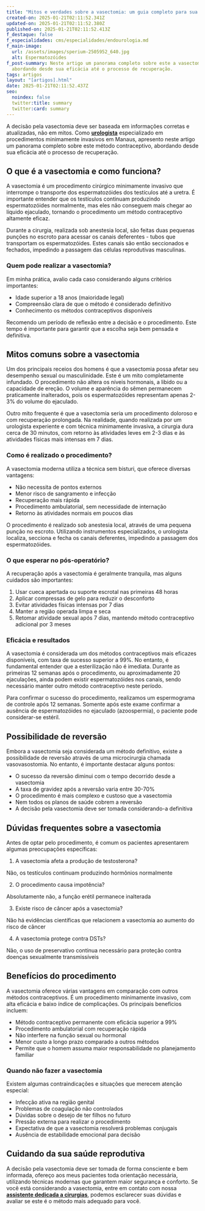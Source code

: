 ```yaml
---
title: "Mitos e verdades sobre a vasectomia: um guia completo para sua decisão"
created-on: 2025-01-21T02:11:52.341Z
updated-on: 2025-01-21T02:11:52.380Z
published-on: 2025-01-21T02:11:52.413Z
f_destaque: false
f_especialidades: cms/especialidades/endourologia.md
f_main-image:
  url: /assets/images/sperium-2505952_640.jpg
  alt: Espermatozóides
f_post-summary: Neste artigo um panorama completo sobre este a vasectomia,
  abordando desde sua eficácia até o processo de recuperação.
tags: artigos
layout: "[artigos].html"
date: 2025-01-21T02:11:52.437Z
seo:
  noindex: false
  twitter:title: summary
  twitter:card: summary
---
```

A decisão pela vasectomia deve ser baseada em informações corretas e atualizadas, não em mitos. Como **[urologista](https://uroconsult.com.br/artigos/urologista-em-manaus-faca-um-procedimento-urologico-minimamente-invasivo-com-dr-pedro-henrique-cabral/)** especializado em procedimentos minimamente invasivos em Manaus, apresento neste artigo um panorama completo sobre este método contraceptivo, abordando desde sua eficácia até o processo de recuperação.

## O que é a vasectomia e como funciona?

A vasectomia é um procedimento cirúrgico minimamente invasivo que interrompe o transporte dos espermatozóides dos testículos até a uretra. É importante entender que os testículos continuam produzindo espermatozóides normalmente, mas eles não conseguem mais chegar ao líquido ejaculado, tornando o procedimento um método contraceptivo altamente eficaz.

Durante a cirurgia, realizada sob anestesia local, são feitas duas pequenas punções no escroto para acessar os canais deferentes - tubos que transportam os espermatozóides. Estes canais são então seccionados e fechados, impedindo a passagem das células reprodutivas masculinas.



### Quem pode realizar a vasectomia?

Em minha prática, avalio cada caso considerando alguns critérios importantes:

* Idade superior a 18 anos (maioridade legal)
* Compreensão clara de que o método é considerado definitivo
* Conhecimento os métodos contraceptivos disponíveis

Recomendo um período de reflexão entre a decisão e o procedimento. Este tempo é importante para garantir que a escolha seja bem pensada e definitiva.



## Mitos comuns sobre a vasectomia

Um dos principais receios dos homens é que a vasectomia possa afetar seu desempenho sexual ou masculinidade. Este é um mito completamente infundado. O procedimento não altera os níveis hormonais, a libido ou a capacidade de ereção. O volume e aparência do sêmen permanecem praticamente inalterados, pois os espermatozóides representam apenas 2-3% do volume do ejaculado.

Outro mito frequente é que a vasectomia seria um procedimento doloroso e com recuperação prolongada. Na realidade, quando realizada por um urologista experiente e com técnica minimamente invasiva, a cirurgia dura cerca de 30 minutos, com retorno às atividades leves em 2-3 dias e às atividades físicas mais intensas em 7 dias.



### Como é realizado o procedimento?

A vasectomia moderna utiliza a técnica sem bisturi, que oferece diversas vantagens:

* Não necessita de pontos externos
* Menor risco de sangramento e infecção
* Recuperação mais rápida
* Procedimento ambulatorial, sem necessidade de internação
* Retorno às atividades normais em poucos dias

O procedimento é realizado sob anestesia local, através de uma pequena punção no escroto. Utilizando instrumentos especializados, o urologista localiza, secciona e fecha os canais deferentes, impedindo a passagem dos espermatozóides.

### O que esperar no pós-operatório?

A recuperação após a vasectomia é geralmente tranquila, mas alguns cuidados são importantes:

1. Usar cueca apertada ou suporte escrotal nas primeiras 48 horas
2. Aplicar compressas de gelo para reduzir o desconforto
3. Evitar atividades físicas intensas por 7 dias
4. Manter a região operada limpa e seca
5. Retomar atividade sexual após 7 dias, mantendo método contraceptivo adicional por 3 meses



### Eficácia e resultados

A vasectomia é considerada um dos métodos contraceptivos mais eficazes disponíveis, com taxa de sucesso superior a 99%. No entanto, é fundamental entender que a esterilização não é imediata. Durante as primeiras 12 semanas após o procedimento, ou aproximadamente 20 ejaculações, ainda podem existir espermatozóides nos canais, sendo necessário manter outro método contraceptivo neste período.

Para confirmar o sucesso do procedimento, realizamos um espermograma de controle após 12 semanas. Somente após este exame confirmar a ausência de espermatozóides no ejaculado (azoospermia), o paciente pode considerar-se estéril.



## Possibilidade de reversão

Embora a vasectomia seja considerada um método definitivo, existe a possibilidade de reversão através de uma microcirurgia chamada vasovasostomia. No entanto, é importante destacar alguns pontos:

* O sucesso da reversão diminui com o tempo decorrido desde a vasectomia
* A taxa de gravidez após a reversão varia entre 30-70%
* O procedimento é mais complexo e custoso que a vasectomia
* Nem todos os planos de saúde cobrem a reversão
* A decisão pela vasectomia deve ser tomada considerando-a definitiva



## Dúvidas frequentes sobre a vasectomia

Antes de optar pelo procedimento, é comum os pacientes apresentarem algumas preocupações específicas:

1. A vasectomia afeta a produção de testosterona?

Não, os testículos continuam produzindo hormônios normalmente

2. O procedimento causa impotência?

Absolutamente não, a função erétil permanece inalterada

3. Existe risco de câncer após a vasectomia?

Não há evidências científicas que relacionem a vasectomia ao aumento do risco de câncer

4. A vasectomia protege contra DSTs?

Não, o uso de preservativo continua necessário para proteção contra doenças sexualmente transmissíveis



## Benefícios do procedimento

A vasectomia oferece várias vantagens em comparação com outros métodos contraceptivos. É um procedimento minimamente invasivo, com alta eficácia e baixo índice de complicações. Os principais benefícios incluem:

* Método contraceptivo permanente com eficácia superior a 99%
* Procedimento ambulatorial com recuperação rápida
* Não interfere na função sexual ou hormonal
* Menor custo a longo prazo comparado a outros métodos
* Permite que o homem assuma maior responsabilidade no planejamento familiar

### Quando não fazer a vasectomia

Existem algumas contraindicações e situações que merecem atenção especial:

* Infecção ativa na região genital
* Problemas de coagulação não controlados
* Dúvidas sobre o desejo de ter filhos no futuro
* Pressão externa para realizar o procedimento
* Expectativa de que a vasectomia resolverá problemas conjugais
* Ausência de estabilidade emocional para decisão

## Cuidando da sua saúde reprodutiva

A decisão pela vasectomia deve ser tomada de forma consciente e bem informada, ofereço aos meus pacientes toda orientação necessária, utilizando técnicas modernas que garantem maior segurança e conforto. Se você está considerando a vasectomia, entre em contato com nossa **[assistente dedicada a cirurgias](https://api.whatsapp.com/send?phone=5592982252490)**, podemos esclarecer suas dúvidas e avaliar se este é o método mais adequado para você.